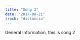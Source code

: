 ```yaml
---
title: "Song 3"
date: "2017-08-21"
track: "distancia"
---
```


General Information, this is song 2

<audio className="audio-element">
    <source src="../sounds/barradeen-un-cielo-de-distancia.mp3"></source>
</audio>